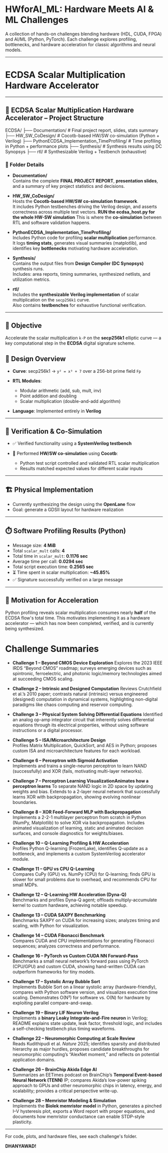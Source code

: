 # HWforAI_ML: Hardware Meets AI & ML Challenges

A collection of hands-on challenges blending hardware (HDL, CUDA, FPGA) and AI/ML (Python, PyTorch). Each challenge explores profiling, bottlenecks, and hardware acceleration for classic algorithms and neural models.


---
# ECDSA Scalar Multiplication Hardware Accelerator

---

## 📂 ECDSA Scalar Multiplication Hardware Accelerator – Project Structure
ECDSA/
├── Documentation/ # Final project report, slides, stats summary
├── HW_SW_CoDesign/ # Cocotb-based HW/SW co-simulation (Python + Verilog)
├── PythonECDSA_Implementation_TimeProfiling/ # Time profiling in Python + performance plots
├── Synthesis/ # Synthesis results using DC Synopsys
├── rtl/ # Synthesizable Verilog + Testbench (exhaustive)


### 📁 Folder Details

- **Documentation/**  
  Contains the complete **FINAL PROJECT REPORT**, **presentation slides**, and a summary of key project statistics and decisions.

- **HW_SW_CoDesign/**  
  Hosts the **Cocotb-based HW/SW co-simulation framework**.  
  It includes Python testbenches driving the Verilog design, and asserts correctness across multiple test vectors.
  **RUN the ecdsa_host.py for the whole HW-SW simulation**
  This is where the **co-simulation** between RTL and software validation happens.

- **PythonECDSA_Implementation_TimeProfiling/**  
  Includes Python code for profiling **scalar multiplication** performance.  
  It logs **timing stats**, generates visual summaries (matplotlib), and identifies key **bottlenecks** motivating hardware acceleration.

- **Synthesis/**  
  Contains the output files from **Design Compiler (DC Synopsys)** synthesis runs.  
  Includes: area reports, timing summaries, synthesized netlists, and utilization metrics.

- **rtl/**  
  Includes the **synthesizable Verilog implementation** of scalar multiplication on the `secp256k1` curve.  
  Also contains **testbenches** for exhaustive functional verification.

---
## 🌟 Objective

Accelerate the scalar multiplication `k·P` on the **secp256k1** elliptic curve — a key computational step in the **ECDSA** digital signature scheme.


## 📀 Design Overview

* **Curve**: secp256k1 → `y² = x³ + 7` over a 256-bit prime field `Fp`
* **RTL Modules**:

  * Modular arithmetic (add, sub, mult, inv)
  * Point addition and doubling
  * Scalar multiplication (double-and-add algorithm)
* **Language**: Implemented entirely in **Verilog**

---

## 🧲 Verification & Co-Simulation

* ✅ Verified functionality using a **SystemVerilog testbench**
* 🔄 Performed **HW/SW co-simulation** using **Cocotb**:

  * Python test script controlled and validated RTL scalar multiplication
  * Results matched expected values for different scalar inputs

---

## 🏗️ Physical Implementation

* Currently synthesizing the design using the **OpenLane** flow
* Goal: generate a GDSII layout for hardware realization

---

## ⏱️ Software Profiling Results (Python)

* Message size: **4 MiB**
* Total `scalar_mult` calls: **4**
* Total time in `scalar_mult`: **0.1176 sec**
* Average time per call: **0.0294 sec**
* Total script execution time: **0.2565 sec**
* ⏳ Time spent in scalar multiplication: **\~45.85%**
* ✅ Signature successfully verified on a large message

---

## 🧠 Motivation for Acceleration

Python profiling reveals scalar multiplication consumes nearly **half** of the ECDSA flow's total time. This motivates implementing it as a hardware accelerator — which has now been completed, verified, and is currently being synthesized.

# Challenge Summaries

- **Challenge 1 – Beyond CMOS Device Exploration**
Explores the 2023 IEEE IRDS “Beyond CMOS” roadmap; surveys emerging devices such as spintronic, ferroelectric, and photonic logic/memory technologies aimed at succeeding CMOS scaling.

- **Challenge 2 – Intrinsic and Designed Computation**
Reviews Crutchfield et al.’s 2010 paper; contrasts natural (intrinsic) versus engineered (designed) computation in dynamical systems, highlighting non-digital paradigms like chaos computing and reservoir computing.

- **Challenge 3 – Physical System Solving Differential Equations**
Identified an analog op-amp integrator circuit that inherently solves differential equations through its electrical properties, without using software instructions or a digital processor.

- **Challenge 5 – ISA/Microarchitecture Design**  
  Profiles Matrix Multiplication, QuickSort, and AES in Python; proposes custom ISA and microarchitecture features for each workload.

- **Challenge 6 – Perceptron with Sigmoid Activation**  
  Implements and trains a single-neuron perceptron to learn NAND (successfully) and XOR (fails, motivating multi-layer networks).

- **Challenge 7 – Perceptron Learning VisualizationAnimates how a perceptron learns**
  To separate NAND logic in 2D space by updating weights and bias. Extends to a 2-layer neural network that successfully learns XOR with backpropagation, showing evolving nonlinear boundaries.

- **Challenge 8 – XOR Feed-Forward MLP with Backpropagation**  
  Implements a 2-2-1 multilayer perceptron from scratch in Python (NumPy, Matplotlib) to solve XOR via backpropagation. Includes animated visualization of learning, static and animated decision surfaces, and console diagnostics for weights/biases.

- **Challenge 10 – Q-Learning Profiling & HW Acceleration**  
  Profiles Python Q-learning (FrozenLake), identifies Q-update as a bottleneck, and implements a custom SystemVerilog accelerator module.

- **Challenge 11 – GPU vs CPU Q-Learning**  
  Compares CuPy (GPU) vs. NumPy (CPU) for Q-learning; finds GPU is slower for small problems due to overhead, and recommends CPU for small MDPs.

- **Challenge 12 – Q-Learning HW Acceleration (Dyna-Q)**  
  Benchmarks and profiles Dyna-Q agent; offloads multiply-accumulate kernel to custom hardware, achieving notable speedup.

- **Challenge 13 – CUDA SAXPY Benchmarking**  
  Benchmarks SAXPY on CUDA for increasing sizes; analyzes timing and scaling, with Python for visualization.

- **Challenge 14 – CUDA Fibonacci Benchmark**  
  Compares CUDA and CPU implementations for generating Fibonacci sequences; analyzes correctness and performance.

- **Challenge 16 – PyTorch vs Custom CUDA NN Forward-Pass**  
  Benchmarks a small neural network’s forward pass using PyTorch (CPU/GPU) and custom CUDA, showing hand-written CUDA can outperform frameworks for tiny models.

- **Challenge 17 – Systolic Array Bubble Sort**  
  Implements Bubble Sort on a linear systolic array (hardware-friendly), compares with Python software version, and visualizes execution time scaling. Demonstrates O(N²) for software vs. O(N) for hardware by exploiting parallel compare-and-swap.
  
- **Challenge 19 – Binary LIF Neuron Verilog**  
  Implements a **binary Leaky Integrate-and-Fire neuron** in Verilog; README explains state update, leak factor, threshold logic, and includes a self-checking testbench plus timing waveforms.

- **Challenge 22 – Neuromorphic Computing at Scale Review**  
  Reads Kudithipudi et al. *Nature* 2025; identifies sparsity and distributed hierarchy as major hurdles, proposes candidate breakthroughs for neuromorphic computing’s “AlexNet moment,” and reflects on potential application domains.

- **Challenge 26 – BrainChip Akida Edge AI**  
  Summarizes an EETimes podcast on BrainChip’s **Temporal Event-based Neural Network (TENN)** IP; compares Akida’s low-power spiking approach to GPUs and other neuromorphic chips in latency, energy, and scalability; provides a critical perspective write-up.

- **Challenge 28 – Memristor Modeling & Simulation**  
  Implements the **Biolek memristor model** in Python, generates a pinched I–V hysteresis plot, exports a Word report with proper equations, and documents how memristor conductance can enable STDP-style plasticity.



---

For code, plots, and hardware files, see each challenge's folder.

**DHANYAWAD!**
